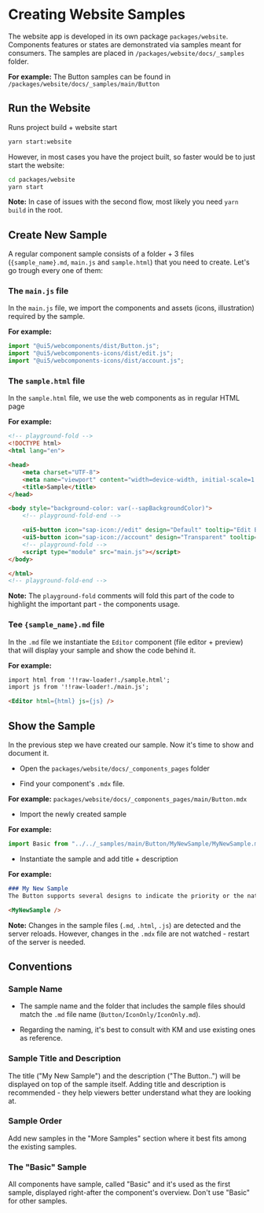 # Creating Website Samples

The website app is developed in its own package `packages/website`. Components features or states are demonstrated via samples meant for consumers.
The samples are placed in `/packages/website/docs/_samples` folder.

**For example:** 
The Button samples can be found in `/packages/website/docs/_samples/main/Button`


## Run the Website

Runs project build + website start

```bash
yarn start:website
```

However, in most cases you have the project built, so faster would be
to just start the website:

```bash
cd packages/website
yarn start
```

**Note:** In case of issues with the second flow, most likely you need `yarn build` in the root.


## Create New Sample

A regular component sample consists of a folder + 3 files (`{sample_name}.md`, `main.js` and `sample.html`) that you need to create. Let's go trough every one of them:

### The `main.js` file

In the `main.js` file, we import the components and assets (icons, illustration) required by the sample.

**For example:**
```ts
import "@ui5/webcomponents/dist/Button.js";
import "@ui5/webcomponents-icons/dist/edit.js";
import "@ui5/webcomponents-icons/dist/account.js";
```

### The `sample.html` file

In the `sample.html` file, we use the web components as in regular HTML page

**For example:**

```html
<!-- playground-fold -->
<!DOCTYPE html>
<html lang="en">

<head>
    <meta charset="UTF-8">
    <meta name="viewport" content="width=device-width, initial-scale=1.0">
    <title>Sample</title>
</head>

<body style="background-color: var(--sapBackgroundColor)">
    <!-- playground-fold-end -->

    <ui5-button icon="sap-icon://edit" design="Default" tooltip="Edit Button"></ui5-button>
    <ui5-button icon="sap-icon://account" design="Transparent" tooltip="Account Button"></ui5-button>
    <!-- playground-fold -->
    <script type="module" src="main.js"></script>
</body>

</html>
<!-- playground-fold-end -->

```


**Note:** The `playground-fold` comments will fold this part of the code to highlight the important part - the components usage.

### Tee `{sample_name}.md` file

In the `.md` file we instantiate the `Editor` component (file editor + preview) that will display your sample and show the code behind it.

**For example:**
```md
import html from '!!raw-loader!./sample.html';
import js from '!!raw-loader!./main.js';

<Editor html={html} js={js} />
```


## Show the Sample

In the previous step we have created our sample. Now it's time to show and document it.


- Open the `packages/website/docs/_components_pages` folder

- Find your component's `.mdx` file.

**For example:** `packages/website/docs/_components_pages/main/Button.mdx`

- Import the newly created sample

**For example:** 
```js
import Basic from "../../_samples/main/Button/MyNewSample/MyNewSample.md";`
```

- Instantiate the sample and add title + description

**For example:**

```.md
### My New Sample
The Button supports several designs to indicate the priority or the nature of the action.

<MyNewSample />

```

**Note:** Changes in the sample files (`.md`, `.html`, `.js`) are detected and the server reloads. However, changes in the `.mdx` file are not watched - restart of the server is needed.

## Conventions 

### Sample Name

- The sample name and the folder that includes the sample files should match the `.md` file name (`Button/IconOnly/IconOnly.md`). 

- Regarding the naming, it's best to consult with KM and use existing ones as reference.

### Sample Title and Description
The title ("My New Sample") and the description ("The Button..") will be displayed on top of the sample itself. Adding title and description is recommended -  they help viewers better understand what they are looking at.


### Sample Order
Add new samples in the "More Samples" section where it best fits among the existing samples.


### The "Basic" Sample
All components have sample, called "Basic" and it's used as the first sample, displayed right-after the component's overview. Don't use "Basic" for other samples.
